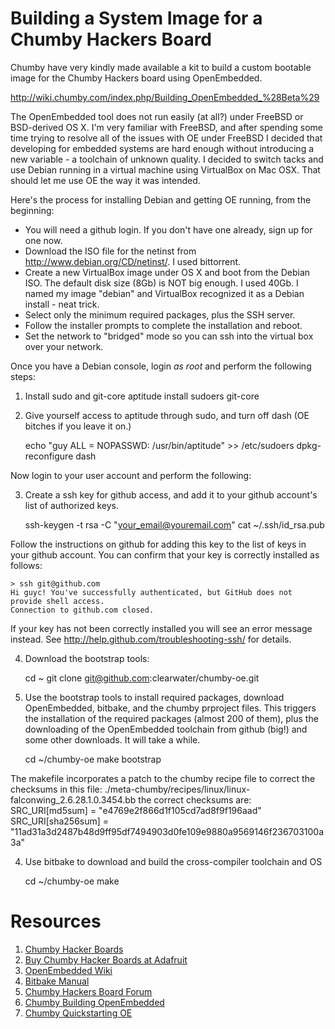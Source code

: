 Building a System Image for a Chumby Hackers Board
====

Chumby have very kindly made available a kit to build
a custom bootable image for the Chumby Hackers board using
OpenEmbedded.  

http://wiki.chumby.com/index.php/Building_OpenEmbedded_%28Beta%29

The OpenEmbedded tool does not run easily (at all?) under
FreeBSD or BSD-derived OS X.  I'm very familiar with FreeBSD,
and after spending some time trying to resolve all of the issues with OE
under FreeBSD I decided that developing for embedded systems
are hard enough without introducing a new variable - a toolchain
of unknown quality.  I decided to switch tacks and use Debian running in a virtual machine 
using VirtualBox on Mac OSX.  That should let me use OE the way
it was intended.

Here's the process for installing Debian and getting OE running, from the beginning:

 - You will need a github login.  If you don't have one already, sign up for one now.
 - Download the ISO file for the netinst from http://www.debian.org/CD/netinst/.  I used bittorrent.
 - Create a new VirtualBox image under OS X and boot from the Debian ISO.  The default disk size (8Gb) is NOT big enough.  I used 40Gb.  I named my image "debian" and VirtualBox recognized it as a Debian install - neat trick.
 - Select only the minimum required packages, plus the SSH server.
 - Follow the installer prompts to complete the installation and reboot.
 - Set the network to "bridged" mode so you can ssh into the virtual box over your network.

Once you have a Debian console, login *as root* and perform the following steps:

1)  Install sudo and git-core
    aptitude install sudoers git-core

2)  Give yourself access to aptitude through sudo, and turn off dash (OE bitches if you leave it on.)

    echo "guy ALL = NOPASSWD: /usr/bin/aptitude" >> /etc/sudoers
    dpkg-reconfigure dash

Now login to your user account and perform the following:

3)  Create a ssh key for github access, and add it to your github account's list of authorized keys.
 
    ssh-keygen -t rsa -C "your_email@youremail.com"
    cat ~/.ssh/id_rsa.pub

Follow the instructions on github for adding this key to the list of keys in your github account.  You can confirm that your key is correctly installed as follows:

    > ssh git@github.com
    Hi guyc! You've successfully authenticated, but GitHub does not provide shell access.
    Connection to github.com closed.

If your key has not been correctly installed you will see an error message instead.  See http://help.github.com/troubleshooting-ssh/ for details.

4) Download the bootstrap tools:

   cd ~
   git clone git@github.com:clearwater/chumby-oe.git

5) Use the bootstrap tools to install required packages, download OpenEmbedded, bitbake, and the chumby prproject files.  This triggers the installation of the required packages (almost 200 of them), plus the downloading of the OpenEmbedded toolchain from github (big!) and some other downloads.  It will take a while.

    cd ~/chumby-oe
    make bootstrap

The makefile incorporates a patch to the chumby recipe file to correct the checksums in this file:
  ./meta-chumby/recipes/linux/linux-falconwing_2.6.28.1.0.3454.bb
the correct checksums are:
  SRC_URI[md5sum] = "e4769e2f866d1f105cd7ad8f9f196aad"
  SRC_URI[sha256sum] = "11ad31a3d2487b48d9ff95df7494903d0fe109e9880a9569146f236703100a3a"

4) Use bitbake to download and build the cross-compiler toolchain and OS

    cd ~/chumby-oe
    make

Resources
=========

1.  [Chumby Hacker Boards](http://wiki.chumby.com/index.php/Chumby_hacker_board_beta)
2.  [Buy Chumby Hacker Boards at Adafruit](http://www.adafruit.com/category/46)
3.  [OpenEmbedded Wiki](http://www.openembedded.org/index.php/Main_Page)
4.  [Bitbake Manual](http://bitbake.berlios.de/manual/)
5.  [Chumby Hackers Board Forum](http://forum.chumby.com/viewforum.php?id=20)
6.  [Chumby Building OpenEmbedded](http://wiki.chumby.com/index.php/Building_OpenEmbedded_%28Beta%29)
7.  [Chumby Quickstarting OE](http://wiki.chumby.com/index.php/Quickstarting_OE)




	

